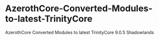 # AzerothCore-Converted-Modules-to-latest-TrinityCore
AzerothCore Converted Modules to latest TrinityCore 9.0.5 Shadowlands
